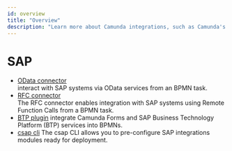 ```yaml
---
id: overview
title: "Overview"
description: "Learn more about Camunda integrations, such as Camunda's SAP integration."
---
```


# SAP

- [OData connector](./sap/odata-connector.md)  
  interact with SAP systems via OData services from an BPMN task.
- [RFC connector](./sap/rfc-connector.md)  
  The RFC connector enables integration with SAP systems using Remote Function Calls from a BPMN task.
- [BTP plugin](./sap/btp-plugin.md)
  integrate Camunda Forms and SAP Business Technology Platform (BTP) services into BPMNs.
- [csap cli](./sap/csap-cli.md)
  The csap CLI allows you to pre-configure SAP integrations modules ready for deployment.
